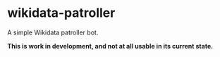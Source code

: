 # wikidata-patroller

A simple Wikidata patroller bot.

**This is work in development, and not at all usable in its current state.**
